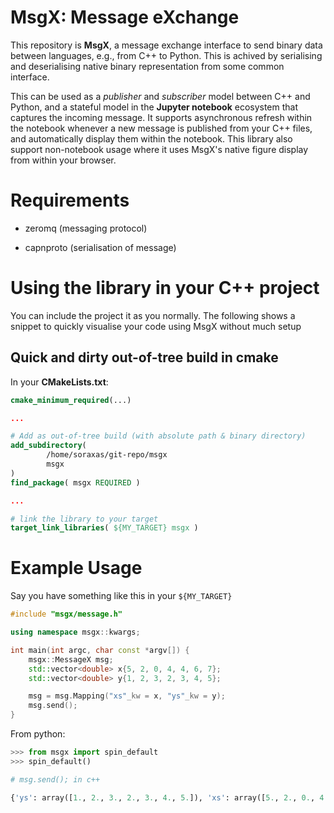 # MsgX: Message eXchange

This repository is **MsgX**, a message exchange interface to send binary data between languages, e.g., from C++ to Python. This is achived by serialising and deserialising native binary representation from some common interface.

This can be used as a *publisher* and *subscriber* model between C++ and Python, and a stateful model in the **Jupyter notebook** ecosystem that captures the incoming message. It supports asynchronous refresh within the notebook whenever a new message is published from your C++ files, and automatically display them within the notebook. This library also support non-notebook usage where it uses MsgX's native figure display from within your browser.

# Requirements

- zeromq (messaging protocol)

- capnproto (serialisation of message)

# Using the library in your C++ project

You can include the project it as you normally. The following shows a snippet to quickly visualise your code using MsgX without much setup

## Quick and dirty out-of-tree build in cmake

In your **CMakeLists.txt**:

```cmake
cmake_minimum_required(...)

...

# Add as out-of-tree build (with absolute path & binary directory)
add_subdirectory(
        /home/soraxas/git-repo/msgx
        msgx
)
find_package( msgx REQUIRED )

...

# link the library to your target
target_link_libraries( ${MY_TARGET} msgx )
```

# Example Usage

Say you have something like this in your `${MY_TARGET}`

```cpp
#include "msgx/message.h"

using namespace msgx::kwargs;

int main(int argc, char const *argv[]) {
    msgx::MessageX msg;
    std::vector<double> x{5, 2, 0, 4, 4, 6, 7};
    std::vector<double> y{1, 2, 3, 2, 3, 4, 5};

    msg = msg.Mapping("xs"_kw = x, "ys"_kw = y);
    msg.send();
}
```
From python:
```python
>>> from msgx import spin_default
>>> spin_default()

# msg.send(); in c++

{'ys': array([1., 2., 3., 2., 3., 4., 5.]), 'xs': array([5., 2., 0., 4., 4., 6., 7.])}
```

